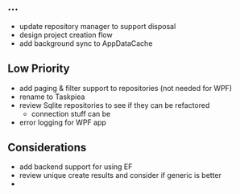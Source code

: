 ## ...
- update repository manager to support disposal
- design project creation flow
- add background sync to AppDataCache

## Low Priority
- add paging & filter support to repositories (not needed for WPF)
- rename to Taskpiea
- review Sqlite repositories to see if they can be refactored
	- connection stuff can be
- error logging for WPF app

## Considerations
- add backend support for using EF
- review unique create results and consider if generic is better
- 